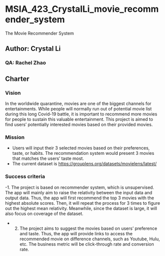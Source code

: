# MSIA_423_CrystalLi_movie_recommender_system
The Movie Recommender System 

## Author: Crystal Li
### QA: Rachel Zhao

## Charter

### Vision
In the worldwide quarantine, movies are one of the biggest channels for entertainments. While people will normally run out of potential movie list during this long Covid-19 battle, it is important to recommend more movies for people to sustain this valuable entertainment. This project is aimed to find users’ potentially interested movies based on their provided movies.
   
### Mission
- Users will input their 3 selected movies based on their preferences, taste, or habits. The recommendation system would present 3 movies that matches the users’ taste most.
- The current dataset is https://grouplens.org/datasets/movielens/latest/

### Success criteria
-1. The project is based on recommender system, which is unsupervised. The app will mainly aim to raise the relativity between the input data and output data. Thus, the app will first recommend the top 3 movies with the highest absolute scores. Then, it will repeat the process for 3 times to figure out the highest mean relativity. Meanwhile, since the dataset is large, it will also focus on coverage of the dataset. 
- 2. The project aims to suggest the movies based on users’ preference and taste. Thus, the app will provide links to access the recommended movie on difference channels, such as Youtube, Hulu, etc. The business metric will be click-through rate and conversion rate. 




